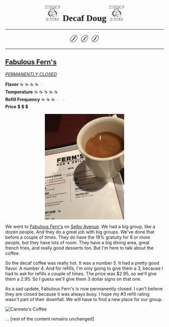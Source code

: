 <!-- 
Title: Decaf Doug
Description: A webpage about decaf coffee, because coffee lovers have to drink decaf sometimes
Image: http://i.imgur.com/jejxCJZ.jpg
URL: http://www.decafdoug.com
Twitter Title: Decaf Doug.com
Twitter Description: A webpage about decaf coffee, because coffee lovers have to drink decaf sometimes
Twitter Image: http://i.imgur.com/jejxCJZ.jpg
Twitter Card Type: summary_large_image
-->

<!-- 
Styles: 
- http://fonts.googleapis.com/css?family=Oswald|Montserrat
- https://fonts.googleapis.com/icon?family=Material+Icons

Scripts:
- //pagead2.googlesyndication.com/pagead/js/adsbygoogle.js
-->

<!-- commenting out hamburger and nav for now
- [Home](index.html)
-->

<div style="text-align: center;">
    <h1 style="font-family: 'cursive';">
        <img src="images/decaf_doug_logo.png" alt="logo" width="50" height="50"> 
        Decaf Doug 
        <img src="images/decaf_doug_logo.png" alt="logo" width="50" height="50">
    </h1>
</div>


<!-- commenting out hamburger and nav for now
- [Home](index.html)
-->

---

<p align="center">
    <img src="images/if_barista-icons_coffee-bean_889379.svg" width="30"> 
    <img src="images/if_barista-icons_coffee-bean_889379.svg" width="30"> 
    <img src="images/if_barista-icons_coffee-bean_889379.svg" width="30">
</p>

---

## [Fabulous Fern's](http://www.fabulousferns.com/)
_[PERMANENTLY CLOSED](https://goo.gl/maps/DYUfsL5wkws)_

**Flavor** ☕️ ☕️ ☕️ ☕️ <span style="color: black; opacity: 0.1;">☕️</span>  
**Temperature** ☕️ ☕️ ☕️ ☕️ ☕️  
**Refill Frequency** ☕️ ☕️ ☕️ <span style="color: black; opacity: 0.1;">☕️</span> <span style="color: black; opacity: 0.1;">☕️</span>  
**Price** 💲 💲 💲

<div style="text-align: center;">
    <img src="images/fab ferns1.JPG" alt="Photo showing a delicious cup of hot, decaf coffee" style="width: 50%; display: block; margin-left: auto; margin-right: auto;">
</div>

We went to [Fabulous Fern's](http://www.fabulousferns.com/) on [Selby Avenue](https://goo.gl/maps/DYUfsL5wkws). We had a big group, like a dozen people. And they do a great job with big groups. We've done that before a couple of times. They do have the 18% gratuity for 8 or more people, but they have lots of room. They have a big dining area, great french fries, and really good desserts too. But I'm here to talk about the coffee.

So the decaf coffee was really hot. It was a number 5. It had a pretty good flavor. A number 4. And for refills, I'm only going to give them a 3, because I had to ask for refills a couple of times. The price was $2.95, so we'll give them a 2.95. So I guess we'll give them 3 dollar signs on that one.

As a sad update, Fabulous Fern's is now permanently closed. I can't believe they are closed because it was always busy. I hope my #3 refill rating wasn't part of their downfall. We will have to find a new place for our group.



![Carmelo's Coffee](caremelos1.JPG)

... [rest of the content remains unchanged]



